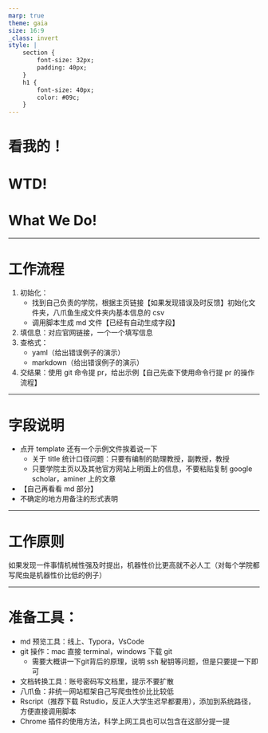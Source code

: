 ```yaml
---
marp: true
theme: gaia 
size: 16:9
_class: invert
style: |
    section {
        font-size: 32px;
        padding: 40px;
    }
    h1 {
        font-size: 40px;
        color: #09c;
    }
---
```

<!--
theme: gaia
_class: lead
-->

# 看我的！

# WTD!

# What We Do!

---

# 工作流程

1. 初始化：
      - 找到自己负责的学院，根据主页链接【如果发现错误及时反馈】初始化文件夹，八爪鱼生成文件夹内基本信息的 csv
      - 调用脚本生成 md 文件【已经有自动生成字段】
2. 填信息：对应官网链接，一个一个填写信息
3. 查格式：
      - yaml（给出错误例子的演示）
      - markdown（给出错误例子的演示）
4. 交结果：使用 git 命令提 pr，给出示例【自己先查下使用命令行提 pr 的操作流程】

---

# 字段说明

- 点开 template 还有一个示例文件挨着说一下
  - 关于 title 统计口径问题：只要有编制的助理教授，副教授，教授
  - 只要学院主页以及其他官方网站上明面上的信息，不要粘贴复制 google scholar，aminer 上的文章
- 【自己再看看 md 部分】
- 不确定的地方用备注的形式表明

---

# 工作原则

如果发现一件事情机械性强及时提出，机器性价比更高就不必人工（对每个学院都写爬虫是机器性价比低的例子）

---

# 准备工具：
- md 预览工具：线上、Typora，VsCode
- git 操作：mac 直接 terminal，windows 下载 git
  - 需要大概讲一下git背后的原理，说明 ssh 秘钥等问题，但是只要提一下即可
- 文档转换工具：账号密码写文档里，提示不要扩散
- 八爪鱼：非统一网站框架自己写爬虫性价比比较低
- Rscript（推荐下载 Rstudio，反正人大学生迟早都要用），添加到系统路径，方便直接调用脚本
- Chrome 插件的使用方法，科学上网工具也可以包含在这部分提一提